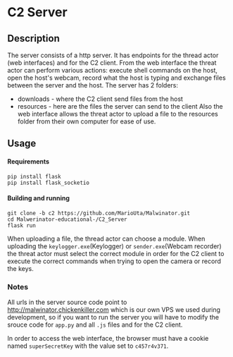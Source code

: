 # C2 Server
## Description
The server consists of a http server. It has endpoints for the thread actor (web interfaces) and for the C2 client. From the web interface the threat actor can perform various actions: execute shell commands on the host, open the host's webcam, record what the host is typing and exchange files between the server and the host. The server has 2 folders:
- downloads - where the C2 client send files from the host
- resources - here are the files the server can send to the client
Also the web interface allows the threat actor to upload a file to the resources folder from their own computer for ease of use.

## Usage
#### Requirements
```
pip install flask
pip install flask_socketio
```
#### Building and running
```
git clone -b c2 https://github.com/MarioUta/Malwinator.git
cd Malwerinator-educational-/C2_Server
flask run
```
When uploading a file, the thread actor can choose a module. When uploading the ```keylogger.exe```(Keylogger) or ```sender.exe```(Webcam recorder) the threat actor must select the correct module in order for the C2 client to execute the correct commands when trying to open the camera or record the keys.
### Notes
All urls in the server source code point to http://malwinator.chickenkiller.com which is our own VPS we used during development, so if you want to run the server you will have to modify the srouce code for ```app.py``` and all ```.js``` files and for the C2 client.

In order to access the web interface, the browser must have a cookie named ```superSecretKey``` with the value set to ```c457r4v371```.
